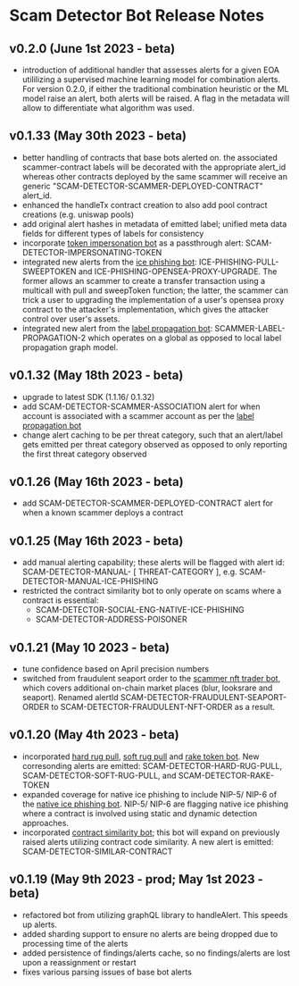 # Scam Detector Bot Release Notes

## v0.2.0 (June 1st 2023 - beta)
- introduction of additional handler that assesses alerts for a given EOA utililizing a supervised machine learning model for combination alerts. For version 0.2.0, if either the traditional combination heuristic or the ML model raise an alert, both alerts will be raised. A flag in the metadata will allow to differentiate what algorithm was used. 


## v0.1.33 (May 30th 2023 - beta)
- better handling of contracts that base bots alerted on. the associated scammer-contract labels will be decorated with the appropriate alert_id whereas other contracts deployed by the same scammer will receive an generic "SCAM-DETECTOR-SCAMMER-DEPLOYED-CONTRACT" alert_id.
- enhanced the handleTx contract creation to also add pool contract creations (e.g. uniswap pools)
- add original alert hashes in metadata of emitted label; unified meta data fields for different types of labels for consistency
- incorporate [token impersonation bot](https://explorer.forta.network/bot/0x6aa2012744a3eb210fc4e4b794d9df59684d36d502fd9efe509a867d0efa5127) as a passthrough alert: SCAM-DETECTOR-IMPERSONATING-TOKEN
- integrated new alerts from the [ice phishing bot](https://explorer.forta.network/bot/0x8badbf2ad65abc3df5b1d9cc388e419d9255ef999fb69aac6bf395646cf01c14): ICE-PHISHING-PULL-SWEEPTOKEN and ICE-PHISHING-OPENSEA-PROXY-UPGRADE. The former allows an scammer to create a transfer transaction using a multicall with pull and sweepToken function; the latter, the scammer can trick a user to upgrading the implementation of a user's opensea proxy contract to the attacker's implementation, which gives the attacker control over user's assets. 
- integrated new alert from the [label propagation bot](https://explorer.forta.network/bot/0xcd9988f3d5c993592b61048628c28a7424235794ada5dc80d55eeb70ec513848): SCAMMER-LABEL-PROPAGATION-2 which operates on a global as opposed to local label propagation graph model.

## v0.1.32 (May 18th 2023 - beta)
- upgrade to latest SDK (1.1.16/ 0.1.32)
- add SCAM-DETECTOR-SCAMMER-ASSOCIATION alert for when account is associated with a scammer account as per the [label propagation bot](https://explorer.forta.network/bot/0xcd9988f3d5c993592b61048628c28a7424235794ada5dc80d55eeb70ec513848)
- change alert caching to be per threat category, such that an alert/label gets emitted per threat category observed as opposed to only reporting the first threat category observed

## v0.1.26 (May 16th 2023 - beta)
- add SCAM-DETECTOR-SCAMMER-DEPLOYED-CONTRACT alert for when a known scammer deploys a contract

## v0.1.25 (May 16th 2023 - beta)
- add manual alerting capability; these alerts will be flagged with alert id: SCAM-DETECTOR-MANUAL- [ THREAT-CATEGORY ], e.g. SCAM-DETECTOR-MANUAL-ICE-PHISHING
- restricted the contract similarity bot to only operate on scams where a contract is essential:
    - SCAM-DETECTOR-SOCIAL-ENG-NATIVE-ICE-PHISHING
    - SCAM-DETECTOR-ADDRESS-POISONER

## v0.1.21 (May 10 2023 - beta)
- tune confidence based on April precision numbers
- switched from fraudulent seaport order to the [scammer nft trader bot](https://explorer.forta.network/bot/0x513ea736ece122e1859c1c5a895fb767a8a932b757441eff0cadefa6b8d180ac), which covers additional on-chain market places (blur, looksrare and seaport). Renamed alertId SCAM-DETECTOR-FRAUDULENT-SEAPORT-ORDER to SCAM-DETECTOR-FRAUDULENT-NFT-ORDER as a result.

## v0.1.20 (May 4th 2023 - beta)
- incorporated [hard rug pull](https://explorer.forta.network/bot/0xc608f1aff80657091ad14d974ea37607f6e7513fdb8afaa148b3bff5ba305c15
), [soft rug pull](https://explorer.forta.network/bot/0x1a6da262bff20404ce35e8d4f63622dd9fbe852e5def4dc45820649428da9ea1
) and [rake token bot](https://explorer.forta.network/bot/0x36be2983e82680996e6ccc2ab39a506444ab7074677e973136fa8d914fc5dd11). New corresonding alerts are emitted: SCAM-DETECTOR-HARD-RUG-PULL, SCAM-DETECTOR-SOFT-RUG-PULL, and SCAM-DETECTOR-RAKE-TOKEN
- expanded coverage for native ice phishing to include NIP-5/ NIP-6 of the [native ice phishing bot](https://explorer.forta.network/bot/0x1a69f5ec8ef436e4093f9ec4ce1a55252b7a9a2d2c386e3f950b79d164bc99e0). NIP-5/ NIP-6 are flagging native ice phishing where a contract is involved using static and dynamic detection approaches.
- incorporated [contract similarity bot](https://explorer.forta.network/bot/0x3acf759d5e180c05ecabac2dbd11b79a1f07e746121fc3c86910aaace8910560
); this bot will expand on previously raised alerts utilizing contract code similarity. A new alert is emitted: SCAM-DETECTOR-SIMILAR-CONTRACT

## v0.1.19 (May 9th 2023 - prod; May 1st 2023 - beta)
- refactored bot from utilizing graphQL library to handleAlert. This speeds up alerts.
- added sharding support to ensure no alerts are being dropped due to processing time of the alerts
- added persistence of findings/alerts cache, so no findings/alerts are lost upon a reassignment or restart
- fixes various parsing issues of base bot alerts

